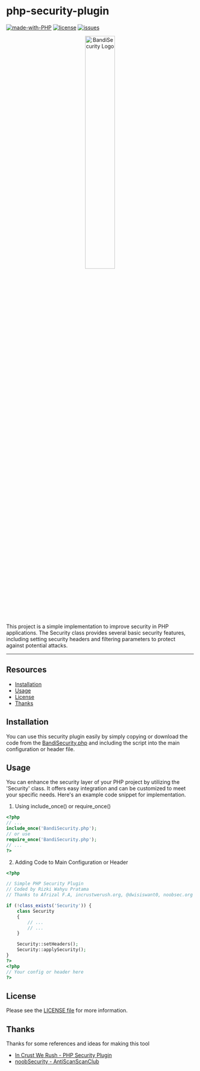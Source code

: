 # php-security-plugin

[![made-with-PHP](https://img.shields.io/badge/made%20with-PHP-blue.svg)](https://www.php.net/)
[![license](https://img.shields.io/badge/license-MIT-blue.svg)](LICENSE)
[![issues](https://img.shields.io/github/issues/putunebandi/php-security-plugin?color=blue)](https://github.com/putunebandi/php-security-plugin/issues)

<p align="center">
  <img src="https://gist.githubusercontent.com/putunebandi/7bafeac9025f05612c54fd4698f26226/raw/6170bbca395bedcfd8ca5bc4d768b0392f5b3302/picture_BandiSecurity.svg" alt="BandiSecurity Logo" width="40%">
</p>

This project is a simple implementation to improve security in PHP applications. The Security class provides several basic security features, including setting security headers and filtering parameters to protect against potential attacks.

---

## Resources

- [Installation](#installation)
- [Usage](#usage)
- [License](#license)
- [Thanks](#thanks)

## Installation

You can use this security plugin easily by simply copying or download the code from the [BandiSecurity.php](BandiSecurity.php) and including the script into the main configuration or header file.

## Usage

You can enhance the security layer of your PHP project by utilizing the 'Security' class. It offers easy integration and can be customized to meet your specific needs. Here's an example code snippet for implementation.

1. Using include_once() or require_once()
```php
<?php
// ...
include_once('BandiSecurity.php');
// or use
require_once('BandiSecurity.php');
// ...
?>
```
2. Adding Code to Main Configuration or Header
```php
<?php

// Simple PHP Security Plugin
// Coded by Rizki Wahyu Pratama
// Thanks to Afrizal F.A, incrustwerush.org, @dwisiswant0, noobsec.org

if (!class_exists('Security')) {
    class Security
    {
        // ...
        // ...
    }

    Security::setHeaders();
    Security::applySecurity();
}
?>
<?php
// Your config or header here
?>
```

## License

Please see the [LICENSE file](LICENSE) for more information.

## Thanks
Thanks for some references and ideas for making this tool

- [In Crust We Rush - PHP Security Plugin](https://github.com/ICWR-TECH/PHP-Security-Plugin)
- [noobSecurity - AntiScanScanClub](https://github.com/noobsec/AntiScanScanClub-laravel)
